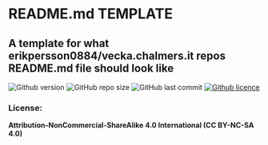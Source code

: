 
# README.md TEMPLATE
## A template for what erikpersson0884/vecka.chalmers.it repos README.md file should look like

![Github version](https://img.shields.io/badge/version-0.1.0-darkblue?style=flat-square)
![GitHub repo size](https://img.shields.io/github/repo-size/erikpersson0884/vecka.chalmers.it?color=blue&style=flat-square)
![GitHub last commit](https://img.shields.io/github/last-commit/erikpersson0884/vecka.chalmers.it?color=darkgreen&style=flat-square)
<a href="https://creativecommons.org/licenses/by-nc-sa/4.0/">
![Github licence](https://img.shields.io/badge/licence-CC_BY_NC_SA_4.0-blueviolet?style=flat-square)
</a>

### License:
**Attribution-NonCommercial-ShareAlike 4.0 International (CC BY-NC-SA 4.0)**
